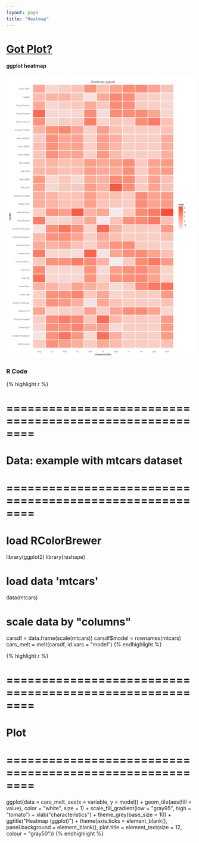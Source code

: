 ```yaml
---
layout: page
title: "Heatmap"
---
```











# [Got Plot?](/work/gotplot)

#### ggplot heatmap

![center](/work/gotplot/figs/heatmap-ggplot-plot.png) 



### R Code


{% highlight r %}
# ========================================================
# Data: example with mtcars dataset
# ========================================================
# load RColorBrewer
library(ggplot2)
library(reshape)

# load data 'mtcars'
data(mtcars)

# scale data by "columns"
carsdf = data.frame(scale(mtcars))
carsdf$model = rownames(mtcars)
cars_melt = melt(carsdf, id.vars = "model")
{% endhighlight %}



{% highlight r %}
# ========================================================
# Plot
# ========================================================
ggplot(data = cars_melt, aes(x = variable, y = model)) +
  geom_tile(aes(fill = value), color = "white", size = 1) +
  scale_fill_gradient(low = "gray95", high = "tomato") +
  xlab("characteristics") +
  theme_grey(base_size = 10) +
  ggtitle("Heatmap (ggplot)") +
  theme(axis.ticks = element_blank(),
        panel.background = element_blank(),
        plot.title = element_text(size = 12, colour = "gray50"))
{% endhighlight %}




